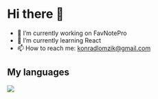 # Hi there 👋

- 🔭 I’m currently working on FavNotePro
- 🌱 I’m currently learning React
- 📫 How to reach me: konradlomzik@gmail.com

## My languages
<a href="https://github.com/Koxer1/convoychat">
  <img align="center" src="https://github-readme-stats.vercel.app/api/top-langs/?username=koxer1&hide_title&hide=Shell&layout=compact" />
</a>

<!--
**Koxer1/Koxer1** is a ✨ _special_ ✨ repository because its `README.md` (this file) appears on your GitHub profile.

Here are some ideas to get you started:

- 🔭 I’m currently working on FavNotePro
- 🌱 I’m currently learning React
- 👯 I’m looking to collaborate on ...
- 📫 How to reach me: konradlomzik@gmail.com
-->
